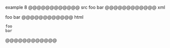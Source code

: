 example 8
@@@@@@@@@@@@ src
    foo
	bar
@@@@@@@@@@@@ xml
<?xml version="1.0" encoding="UTF-8"?>
<!DOCTYPE document SYSTEM "CommonMark.dtd">
<document xmlns="http://commonmark.org/xml/1.0">
  <code_block>foo
bar
</code_block>
</document>
@@@@@@@@@@@@ html
<pre><code>foo
bar
</code></pre>
@@@@@@@@@@@@
